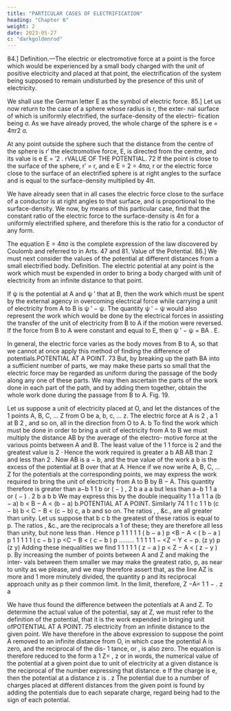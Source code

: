 ```yaml
---
title: "PARTICULAR CASES OF ELECTRIFICATION"
heading: "Chapter 6"
weight: 2
date: 2023-05-27
c: "darkgoldenrod"
---
```



84.] Definition.—The electric or electromotive force at a point is the force which would be experienced by a small body charged with the unit of positive electricity and placed at that point, the electrification of the system being supposed to remain undisturbed by the presence of this unit of electricity. 

We shall use the German letter E as the symbol of electric force. 85.] Let us now return to the case of a sphere whose radius is r, the exter- nal surface of which is uniformly electrified, the surface-density of the electri- fication being σ. As we have already proved, the whole charge of the sphere is e = 4πr2 σ.

At any point outside the sphere such that the distance from the centre of the
sphere is r′ the electromotive force, E, is directed from the centre, and its
value is
e
E = ′2 .
rVALUE OF THE POTENTIAL.
72
If the point is close to the surface of the sphere, r′ = r, and
e
E = 2 = 4πσ,
r
or the electric force close to the surface of an electrified sphere is at right
angles to the surface and is equal to the surface-density multiplied by 4π.

We have already seen that in all cases the electric force close to the surface of a conductor is at right angles to that surface, and is proportional to the surface-density. We now, by means of this particular case, find that the
constant ratio of the electric force to the surface-density is 4π for a uniformly
electrified sphere, and therefore this is the ratio for a conductor of any form.

The equation
E = 4πσ
is the complete expression of the law discovered by Coulomb and referred to
in Arts. 47 and 81.
Value of the Potential.
86.] We must next consider the values of the potential at different distances
from a small electrified body.
Definition. The electric potential at any point is the work which must be
expended in order to bring a body charged with unit of electricity from an
infinite distance to that point.

If ψ is the potential at A and ψ ′ that at B, then the work which must be
spent by the external agency in overcoming electrical force while carrying a
unit of electricity from A to B is ψ ′ − ψ.
The quantity ψ ′ − ψ would also represent the work which would be done
by the electrical forces in assisting the transfer of the unit of electricity from
B to A if the motion were reversed.
If the force from B to A were constant and equal to E, then
ψ ′ − ψ = BA . E.

In general, the electric force varies as the body moves from B to A, so that
we cannot at once apply this method of finding the difference of potentials.POTENTIAL AT A POINT.
73
But, by breaking up the path BA into a sufficient number of parts, we may
make these parts so small that the electric force may be regarded as uniform
during the passage of the body along any one of these parts. We may then
ascertain the parts of the work done in each part of the path, and by adding
them together, obtain the whole work done during the passage from B to A.
Fig. 19.

Let us suppose a unit of electricity placed at O, and let the distances of the
1
points A, B, C, ... Z from O be a, b, c, ... z. The electric force at A is 2 ,
a
1
at B 2 , and so on, all in the direction from O to A.
b
To find the work which must be done in order to bring a unit of electricity
from A to B we must multiply the distance AB by the average of the electro-
motive force at the various points between A and B. The least value of the
1
1
force is 2 and the greatest value is 2 · Hence the work required is greater
a
b
AB
AB
than 2 and less than 2 . Now AB is a − b, and the true value of the work
a
b
is the excess of the potential at B over that at A. Hence if we now write A,
B, C, ... Z for the potentials at the corresponding points, we may express
the work required to bring the unit of electricity from A to B by B − A. This
quantity therefore is greater than
a−b
1 1 b
or ( − ) ,
2
b a a
a
but less than
a−b
1 1 a
or ( − ) .
2
b a b
b
We may express this by the double inequality
1 1 a
1 1 a
(b − a) b < B − A < (b − a) b.POTENTIAL AT A POINT.
Similarly
74
1 1 c
1 1 b
(c − b) b < C − B < (c − b) c,
a b
and so on. The ratios , , &c., are all greater than unity. Let us suppose that
b c
b
the greatest of these ratios is equal to p. The ratios , &c., are the reciprocals
a
1
of these; they are therefore all less than unity, but none less than . Hence
p
1 1 1
1 1
( b − a ) p <B − A < ( b − a ) p
1 1 1
1 1
( c − b ) p <C − B < ( c − b ) p
.........
1 1 1
1 1
−
<Z − Y <
−
p.
(z y) p
(z y)
Adding these inequalities we find
1 1 1
1 1
( z − a ) p < Z − A < ( z − y ) p.
By increasing the number of points between A and Z and making the inter-
vals between them smaller we may make the greatest ratio, p, as near to unity
as we please, and we may therefore assert that, as the line AZ is more and
1
more minutely divided, the quantity p and its reciprocal approach unity as
p
their common limit. In the limit, therefore,
Z −A=
1 1
− .
z a

We have thus found the difference between the potentials at A and Z. To
determine the actual value of the potential, say at Z, we must refer to the
definition of the potential, that it is the work expended in bringing unit ofPOTENTIAL AT A POINT.
75
electricity from an infinite distance to the given point. We have therefore in
the above expression to suppose the point A removed to an infinite distance
from O, in which case the potential A is zero, and the reciprocal of the dis-
1
tance, or , is also zero. The equation is therefore reduced to the form
a
1
Z= ,
z
or in words, the numerical value of the potential at a given point due to unit
of electricity at a given distance is the reciprocal of the number expressing
that distance.
e
If the charge is e, then the potential at a distance z is .
z
The potential due to a number of charges placed at different distances from
the given point is found by adding the potentials due to each separate charge,
regard being had to the sign of each potential.


